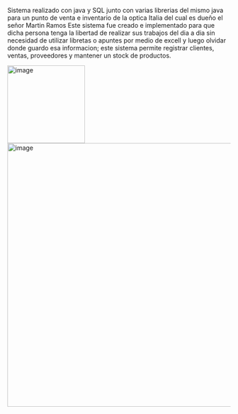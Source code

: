 Sistema realizado con java y SQL junto con varias librerias del mismo java para un punto de venta e inventario de la optica Italia del cual es dueño el señor Martin Ramos
Este sistema fue creado e implementado para que dicha persona tenga la libertad de realizar sus trabajos del dia a dia sin necesidad de utilizar libretas o apuntes por medio de excell y luego olvidar donde guardo esa informacion; este sistema permite registrar clientes, ventas, proveedores y mantener un stock de productos.

<img width="175" alt="image" src="https://github.com/Grareal/Punto-venta-OpticaItalia/assets/64344938/a7afcc11-f54a-4216-83b5-fb620840701b">


<img width="594" alt="image" src="https://github.com/Grareal/Punto-venta-OpticaItalia/assets/64344938/8eb27013-b9e2-4bb0-aeb2-ecfc6a7be31a">
